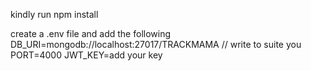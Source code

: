 kindly run npm install

create a .env file and add the following
DB_URI=mongodb://localhost:27017/TRACKMAMA   // write to suite you
PORT=4000
JWT_KEY=add your key